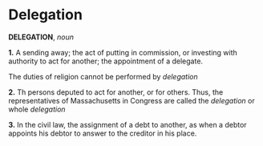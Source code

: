 # Delegation

**DELEGATION**, _noun_

**1.** A sending away; the act of putting in commission, or investing with authority to act for another; the appointment of a delegate.

The duties of religion cannot be performed by _delegation_

**2.** Th persons deputed to act for another, or for others. Thus, the representatives of Massachusetts in Congress are called the _delegation_ or whole _delegation_

**3.** In the civil law, the assignment of a debt to another, as when a debtor appoints his debtor to answer to the creditor in his place.